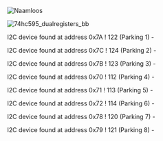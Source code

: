 ![Naamloos](https://user-images.githubusercontent.com/84501094/153870221-a7eb0cac-e354-44ad-acde-ca1f5e9f2c48.png)


![74hc595_dualregisters_bb](https://user-images.githubusercontent.com/84501094/153572097-591f2904-f299-4515-a3f7-48ff193754e1.png)

I2C device found at address 0x7A  ! 122 (Parking 1) -

I2C device found at address 0x7C  ! 124 (Parking 2) -

I2C device found at address 0x7B  ! 123 (Parking 3) -

I2C device found at address 0x70  ! 112 (Parking 4) -

I2C device found at address 0x71  ! 113 (Parking 5) -

I2C device found at address 0x72  ! 114 (Parking 6) -	

I2C device found at address 0x78  ! 120 (Parking 7) -

I2C device found at address 0x79  ! 121 (Parking 8) -
